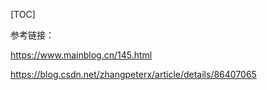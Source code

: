 [TOC]

参考链接：

https://www.mainblog.cn/145.html

https://blog.csdn.net/zhangpeterx/article/details/86407065







